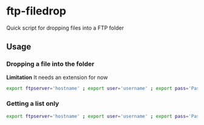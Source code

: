 ftp-filedrop
============

Quick script for dropping files into a FTP folder

Usage
---------------------
### Dropping a file into the folder

**Limitation** It needs an extension for now

```bash
export ftpserver='hostname' ; export user='username' ; export pass='Password' ; export file='filename.ext' ; export dir='/dest/filepath'; ./drop.rb
```

### Getting a list only

```bash
export ftpserver='hostname' ; export user='username' ; export pass='Password' ; export file='listonly' ; export dir='/dest/filepath'; ./drop.rb
```